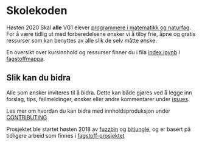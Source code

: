 # Skolekoden

Høsten 2020 Skal **alle** VG1 elever [programmere i matematikk og naturfag](Fastoff/kompetansemål.ipynb). For å være tidlig ut med forberedelsene ønsker vi å tilby frie, åpne og gratis ressurser som kan benyttes av alle slik de selv måtte ønske.

En oversikt over kursinnhold og ressurser finner du i fila [index.ipynb](Fagstoff/index.ipynb) i [fagstoffmappa](https://github.com/fagstoff/Skolekoden/tree/master/Fagstoff).

## Slik kan du bidra

Alle som ønsker inviteres til å bidra. Dette kan både gjøres ved å legge inn forslag, tips, feilmeldinger, ønsker eller andre kommentarer under [issues](https://github.com/fagstoff/Skolekoden/issues).

Les mer om hvordan du kan bidra med innholdsproduksjon under [CONTRIBUTING](CONTRIBUTING.md)

Prosjektet ble startet høsten 2018 av [fuzzbin](https://github.com/fuzzbin) og [bitjungle](https://github.com/bitjungle), og er basert på tidligere arbeid som finnes i [fagstoff-prosjektet](https://github.com/fagstoff)